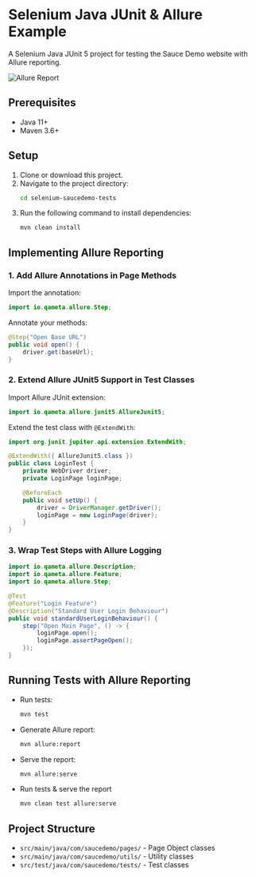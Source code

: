 # Selenium Java JUnit & Allure Example

A Selenium Java JUnit 5 project for testing the Sauce Demo website with Allure reporting.

![Allure Report](https://github.com/cloudbeat-io/examples-java-junit/blob/main/preview/allure-results.jpg?raw=true)

## Prerequisites
- Java 11+
- Maven 3.6+

## Setup
1. Clone or download this project.
2. Navigate to the project directory:  
   ```sh
   cd selenium-saucedemo-tests
   ```
3. Run the following command to install dependencies:  
   ```sh
   mvn clean install
   ```

## Implementing Allure Reporting

### 1. Add Allure Annotations in Page Methods

Import the annotation:
   ```java
   import io.qameta.allure.Step;
   ```

Annotate your methods:
   ```java
   @Step("Open Base URL")
   public void open() {
       driver.get(baseUrl);
   }
   ```

### 2. Extend Allure JUnit5 Support in Test Classes

Import Allure JUnit extension:
   ```java
   import io.qameta.allure.junit5.AllureJunit5;
   ```

Extend the test class with `@ExtendWith`:
   ```java
   import org.junit.jupiter.api.extension.ExtendWith;

   @ExtendWith({ AllureJunit5.class })
   public class LoginTest {
       private WebDriver driver;
       private LoginPage loginPage;

       @BeforeEach
       public void setUp() {
           driver = DriverManager.getDriver();
           loginPage = new LoginPage(driver);
       }
   }
   ```

### 3. Wrap Test Steps with Allure Logging

   ```java
   import io.qameta.allure.Description;
   import io.qameta.allure.Feature;
   import io.qameta.allure.Step;

   @Test
   @Feature("Login Feature")
   @Description("Standard User Login Behaviour")
   public void standardUserLoginBehaviour() {
       step("Open Main Page", () -> {
           loginPage.open();
           loginPage.assertPageOpen();
       });
   }
   ```

## Running Tests with Allure Reporting
- Run tests:  
   ```sh
   mvn test
   ```
- Generate Allure report:  
   ```sh
   mvn allure:report
   ```
- Serve the report:  
   ```sh
   mvn allure:serve
   ```
- Run tests & serve the report
   ```sh
   mvn clean test allure:serve
   ```

## Project Structure
- `src/main/java/com/saucedemo/pages/` - Page Object classes
- `src/main/java/com/saucedemo/utils/` - Utility classes
- `src/test/java/com/saucedemo/tests/` - Test classes
